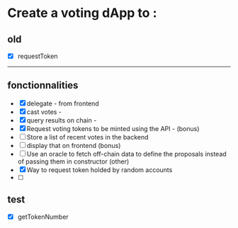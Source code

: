 
# Create a voting dApp to :
## old
- [x] requestToken

-----
## fonctionnalities
- [x] delegate - from frontend
- [x] cast votes -
- [x] query results on chain -
- [x] Request voting tokens to be minted using the API -
(bonus) 
- [ ] Store a list of recent votes in the backend 
- [ ] display that on frontend
(bonus) 
- [ ] Use an oracle to fetch off-chain data to define the proposals instead of passing them in constructor
(other)
- [x] Way to request token holded by random accounts
- [ ] 

## test
- [x] getTokenNumber